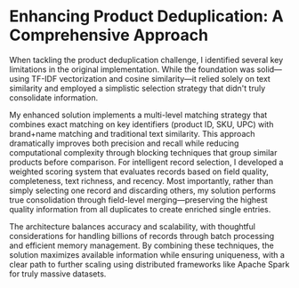 # Enhancing Product Deduplication: A Comprehensive Approach

When tackling the product deduplication challenge, I identified several key limitations in the original implementation. While the foundation was solid—using TF-IDF vectorization and cosine similarity—it relied solely on text similarity and employed a simplistic selection strategy that didn't truly consolidate information.

My enhanced solution implements a multi-level matching strategy that combines exact matching on key identifiers (product ID, SKU, UPC) with brand+name matching and traditional text similarity. This approach dramatically improves both precision and recall while reducing computational complexity through blocking techniques that group similar products before comparison. For intelligent record selection, I developed a weighted scoring system that evaluates records based on field quality, completeness, text richness, and recency. Most importantly, rather than simply selecting one record and discarding others, my solution performs true consolidation through field-level merging—preserving the highest quality information from all duplicates to create enriched single entries.

The architecture balances accuracy and scalability, with thoughtful considerations for handling billions of records through batch processing and efficient memory management. By combining these techniques, the solution maximizes available information while ensuring uniqueness, with a clear path to further scaling using distributed frameworks like Apache Spark for truly massive datasets.